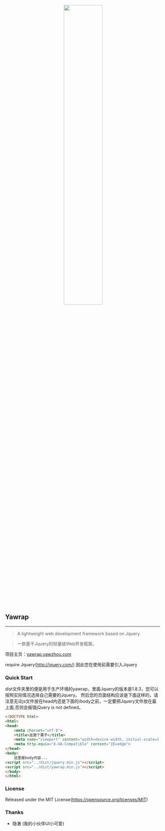 <p align="center">
  <a href="http://yawrap.yawzhou.com" target="_blank"><img src="http://img.yawzhou.com/yawrap.png" width="50%"/></a>
</p>

## Yawrap
---
> A lightweight web development framework based on Jquery.

> 一款基于Jquery的轻量级Web开发框架。

项目主页：<a href="http://yawrap.yawzhou.com" target="_blank">yawrap.yawzhou.com</a>

require Jquery(http://jquery.com/)
因此您在使用前需要引入Jquery

### Quick Start
dist文件夹里的便是用于生产环境的yawrap，里面Jquery的版本是1.8.3，您可以按照实际情况选择自己需要的Jquery。
然后您的页面结构应该是下面这样的，请注意无论js文件放在head内还是下面的/body之前，一定要把Jquery文件放在最上面,否则会报错jQuery is not defined。

```html
<!DOCTYPE html>
<html>
<head>
	<meta charset="utf-8">
	<title>这是个栗子</title>
	<meta name="viewport" content="width=device-width, initial-scale=1.0, user-scalable=0, minimum-scale=1.0, maximum-scale=1.0">
	<meta http-equiv="X-UA-Compatible" content="IE=edge">
</head>
<body>
    这里是body内容...
<script src="../dist/jquery.min.js"></script>
<script src="../dist/yawrap.min.js"></script>
</body>
</html>
```

### License
Released under the MIT License(https://opensource.org/licenses/MIT)

### Thanks
* 隐澈 (我的小伙伴UI小可爱)
